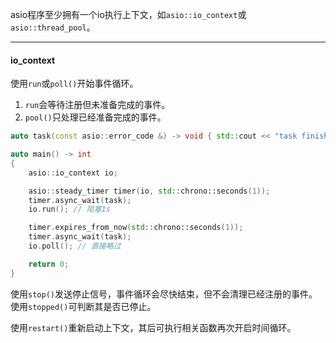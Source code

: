 asio程序至少拥有一个io执行上下文，如`asio::io_context`或`asio::thread_pool`。

---

#### io_context

使用`run`或`poll()`开始事件循环。

1. `run`会等待注册但未准备完成的事件。
2. `pool()`只处理已经准备完成的事件。

```cpp
auto task(const asio::error_code &) -> void { std::cout << "task finish\n"; }

auto main() -> int
{
    asio::io_context io;

    asio::steady_timer timer(io, std::chrono::seconds(1));
    timer.async_wait(task);
    io.run(); // 阻塞1s

    timer.expires_from_now(std::chrono::seconds(1));
    timer.async_wait(task);
    io.poll(); // 直接略过

    return 0;
}
```

使用`stop()`发送停止信号，事件循环会尽快结束，但不会清理已经注册的事件。使用`stopped()`可判断其是否已停止。

使用`restart()`重新启动上下文，其后可执行相关函数再次开启时间循环。

